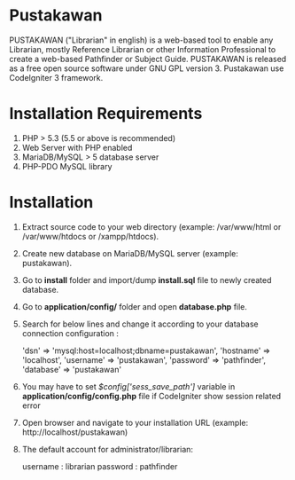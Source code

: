 # Pustakawan

PUSTAKAWAN ("Librarian" in english) is a web-based tool to enable any Librarian, mostly Reference Librarian or other Information
Professional to create a web-based Pathfinder or Subject Guide. PUSTAKAWAN is released as a free open source software
under GNU GPL version 3. Pustakawan use CodeIgniter 3 framework.

Installation Requirements
======
1. PHP > 5.3 (5.5 or above is recommended)
2. Web Server with PHP enabled
3. MariaDB/MySQL > 5 database server
4. PHP-PDO MySQL library

Installation
======
1. Extract source code to your web directory (example: /var/www/html or /var/www/htdocs or /xampp/htdocs).
2. Create new database on MariaDB/MySQL server (example: pustakawan).
3. Go to **install** folder and import/dump **install.sql** file to newly created database.
4. Go to **application/config/** folder and open **database.php** file.
5. Search for below lines and change it according to your database connection configuration :

	'dsn'	=> 'mysql:host=localhost;dbname=pustakawan',
	'hostname' => 'localhost',
	'username' => 'pustakawan',
	'password' => 'pathfinder',
	'database' => 'pustakawan'

6. You may have to set *$config['sess_save_path']* variable in **application/config/config.php** file if CodeIgniter show session related error
7. Open browser and navigate to your installation URL (example: http://localhost/pustakawan)
8. The default account for administrator/librarian:

	username : librarian
	password : pathfinder
	

